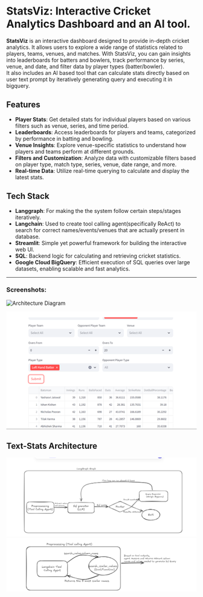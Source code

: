 # StatsViz: Interactive Cricket Analytics Dashboard and an AI tool.

**StatsViz** is an interactive dashboard designed to provide in-depth cricket analytics. It allows users to explore a wide range of statistics related to players, teams, venues, and matches. With StatsViz, you can gain insights into leaderboards for batters and bowlers, track performance by series, venue, and date, and filter data by player types (batter/bowler).   
It also includes an AI based tool that can calculate stats directly based on user text prompt by iteratively generating query and executing it in bigquery.

## Features

- **Player Stats**: Get detailed stats for individual players based on various filters such as venue, series, and time period.
- **Leaderboards**: Access leaderboards for players and teams, categorized by performance in batting and bowling.
- **Venue Insights**: Explore venue-specific statistics to understand how players and teams perform at different grounds.
- **Filters and Customization**: Analyze data with customizable filters based on player type, match type, series, venue, date range, and more.
- **Real-time Data**: Utilize real-time querying to calculate and display the latest stats.

## Tech Stack
- **Langgraph**: For making the the system  follow certain steps/stages iteratively.
- **Langchain**: Used to create tool calling agent(specifically ReAct) to search for correct names/events/venues that are actually present in database.
- **Streamlit**: Simple yet powerful framework for building the interactive web UI.
- **SQL**: Backend logic for calculating and retrieving cricket statistics.
- **Google Cloud BigQuery**: Efficient execution of SQL queries over large datasets, enabling scalable and fast analytics.

---
### Screenshots:  
![Architecture Diagram](./vector_databases/Screenshot%202024-09-20%20203637.png)     
 
![Player Type Selection](./vector_databases/Screenshot%202024-10-08%20203648.png)   

## Text-Stats Architecture  

![Architecture](./vector_databases/Screenshot%202024-09-20%20085938.png)
![Architecture](./vector_databases/Screenshot%202024-09-20%20085949.png)



